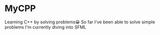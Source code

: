 # MyCPP
Learning C++ by solving problems😀
So far I've been able to solve simple problems
I'm currently diving into SFML
